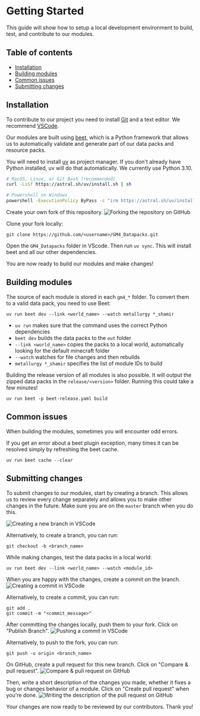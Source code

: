 # Getting Started
This guide will show how to setup a local development environment to build, test, and contribute to our modules.

## Table of contents
* [Installation](#installation)
* [Building modules](#building-modules)
* [Common issues](#common-issues)
* [Submitting changes](#submitting-changes)

## Installation
To contribute to our project you need to install [Git](https://git-scm.com/downloads) and a text editor. We recommend [VSCode](https://code.visualstudio.com/).

Our modules are built using [beet](https://github.com/mcbeet/beet), which is a Python framework that allows us to automatically validate and generate part of our data packs and resource packs.

You will need to install [uv](https://docs.astral.sh/uv/) as project manager. If you don't already have Python installed, uv will do that automatically. We currently use Python 3.10.
```sh
# MacOS, Linux, or Git Bash (recommended)
curl -LsSf https://astral.sh/uv/install.sh | sh

# Powershell on Windows
powershell -ExecutionPolicy ByPass -c "irm https://astral.sh/uv/install.ps1 | iex"
```

Create your own fork of this repository.
![Forking the repository on GitHub](images/create-fork.png)

Clone your fork locally:
```
git clone https://github.com/<username>/GM4_Datapacks.git
```

Open the `GM4_Datapacks` folder in VScode. Then run `uv sync`. This will install beet and all our other dependencies.

You are now ready to build our modules and make changes!

## Building modules
The source of each module is stored in each `gm4_*` folder. To convert them to a valid data pack, you need to use Beet:

```
uv run beet dev --link <world_name> --watch metallurgy *_shamir
```
* `uv run` makes sure that the command uses the correct Python dependencies
* `beet dev` builds the data packs to the `out` folder
* `--link <world_name>` copies the packs to a local world, automatically looking for the default minecraft folder
* `--watch` watches for file changes and then rebuilds
* `metallurgy *_shamir` specifies the list of module IDs to build

Building the release version of all modules is also possible. It will output the zipped data packs in the `release/<version>` folder. Running this could take a few minutes!
```
uv run beet -p beet-release.yaml build
```

## Common issues
When building the modules, sometimes you will encounter odd errors.

If you get an error about a beet plugin exception, many times it can be resolved simply by refreshing the beet cache.
```
uv run beet cache --clear
```

## Submitting changes
To submit changes to our modules, start by creating a branch. This allows us to review every change separately and allows you to make other changes in the future. Make sure you are on the `master` branch when you do this.

![Creating a new branch in VSCode](images/create-branch.png)

Alternatively, to create a branch, you can run:
```
git checkout -b <branch_name>
```

While making changes, test the data packs in a local world:

```
uv run beet dev --link <world_name> --watch <module_id>
```

When you are happy with the changes, create a commit on the branch.
![Creating a commit in VSCode](images/create-commit.png)

Alternatively, to create a commit, you can run:
```
git add .
git commit -m "<commit_message>"
```

After committing the changes locally, push them to your fork. Click on "Publish Branch".
![Pushing a commit in VSCode](images/push.png)

Alternatively, to push to the fork, you can run:
```
git push -u origin <branch_name>
```

On GitHub, create a pull request for this new branch. Click on "Compare & pull request".
![Compare & pull request on GitHub](images/compare-and-pull-request.png)

Then, write a short description of the changes you made, whether it fixes a bug or changes behavior of a module. Click on "Create pull request" when you're done.
![Writing the description of the pull request on GitHub](images/write-pull-request.png)

Your changes are now ready to be reviewed by our contributors. Thank you!
